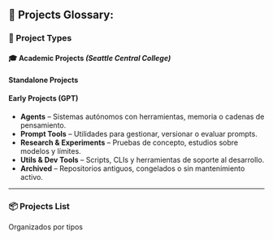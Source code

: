 ## 📁 Projects Glossary:

### 🧱 Project Types

#### 🎓 **Academic Projects** *(Seattle Central College)*
#### Standalone Projects
#### Early Projects (GPT)

- **Agents** – Sistemas autónomos con herramientas, memoria o cadenas de pensamiento.
- **Prompt Tools** – Utilidades para gestionar, versionar o evaluar prompts.
- **Research & Experiments** – Pruebas de concepto, estudios sobre modelos y límites.
- **Utils & Dev Tools** – Scripts, CLIs y herramientas de soporte al desarrollo.
- **Archived** – Repositorios antiguos, congelados o sin mantenimiento activo.

---

### 📦 Projects List

Organizados por tipos
